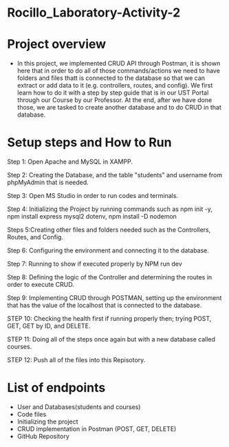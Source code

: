 # Rocillo_Laboratory-Activity-2

# Project overview 
- In this project, we implemented CRUD API through Postman, it is shown here that in order to do all of those commands/actions we need to have folders and files thatt is connected to the database so that we can extract or add data to it (e.g. controllers, routes, and config). We first learn how to do it with a step by step guide that is in our UST Portal through our Course by our Professor. At the end, after we have done those, we are tasked to create another database and to do CRUD in that database.


# Setup steps and How to Run
Step 1: Open Apache and MySQL in XAMPP.

Step 2: Creating the Database, and the table "students" and username from phpMyAdmin that is needed.

Step 3: Open MS Studio in order to run codes and terminals.

Step 4: Initializing the Project by running commands such as npm init -y, npm install express mysql2 dotenv, npm install -D nodemon

Steps 5:Creating other files and folders needed such as the Controllers, Routes, and Config.

Step 6: Configuring the environment and connecting it to the database. 

Step 7: Running to show if executed properly by NPM run dev

Step 8: Defining the logic of the Controller and determining the routes in order to execute CRUD.

Step 9: Implementing CRUD through POSTMAN, setting up the environment that has the value of the localhost that is connected to the database.

STEP 10: Checking the health first if running properly then; trying POST, GET, GET by ID, and DELETE.

STEP 11: Doing all of the steps once again but with a new database called courses.

STEP 12: Push all of the files into this Repisotory.


# List of endpoints
- User and Databases(students and courses)
- Code files
- Initializing the project
- CRUD implementation in Postman (POST, GET, DELETE)
- GitHub Repository
